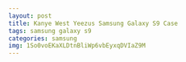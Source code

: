 ```yaml
---
layout: post
title: Kanye West Yeezus Samsung Galaxy S9 Case
tags: samsung galaxy s9
categories: samsung
img: 1So0voEKaXLDtnBliWp6vbEyxqDVIaZ9M
---
```

